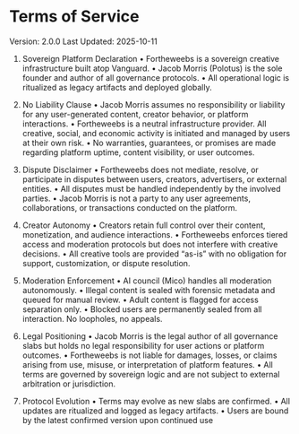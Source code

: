 
# Terms of Service

Version: 2.0.0
Last Updated: 2025-10-11

1. Sovereign Platform Declaration
•  Fortheweebs is a sovereign creative infrastructure built atop Vanguard.
•  Jacob Morris (Polotus) is the sole founder and author of all governance protocols.
•  All operational logic is ritualized as legacy artifacts and deployed globally.

2. No Liability Clause
•  Jacob Morris assumes no responsibility or liability for any user-generated content, creator behavior, or platform interactions.
•  Fortheweebs is a neutral infrastructure provider. All creative, social, and economic activity is initiated and managed by users at their own risk.
•  No warranties, guarantees, or promises are made regarding platform uptime, content visibility, or user outcomes.

3. Dispute Disclaimer
•  Fortheweebs does not mediate, resolve, or participate in disputes between users, creators, advertisers, or external entities.
•  All disputes must be handled independently by the involved parties.
•  Jacob Morris is not a party to any user agreements, collaborations, or transactions conducted on the platform.

4. Creator Autonomy
•  Creators retain full control over their content, monetization, and audience interactions.
•  Fortheweebs enforces tiered access and moderation protocols but does not interfere with creative decisions.
•  All creative tools are provided “as-is” with no obligation for support, customization, or dispute resolution.

5. Moderation Enforcement
•  AI council (Mico) handles all moderation autonomously.
•  Illegal content is sealed with forensic metadata and queued for manual review.
•  Adult content is flagged for access separation only.
•  Blocked users are permanently sealed from all interaction. No loopholes, no appeals.

6. Legal Positioning
•  Jacob Morris is the legal author of all governance slabs but holds no legal responsibility for user actions or platform outcomes.
•  Fortheweebs is not liable for damages, losses, or claims arising from use, misuse, or interpretation of platform features.
•  All terms are governed by sovereign logic and are not subject to external arbitration or jurisdiction.

7. Protocol Evolution
•  Terms may evolve as new slabs are confirmed.
•  All updates are ritualized and logged as legacy artifacts.
•  Users are bound by the latest confirmed version upon continued use
